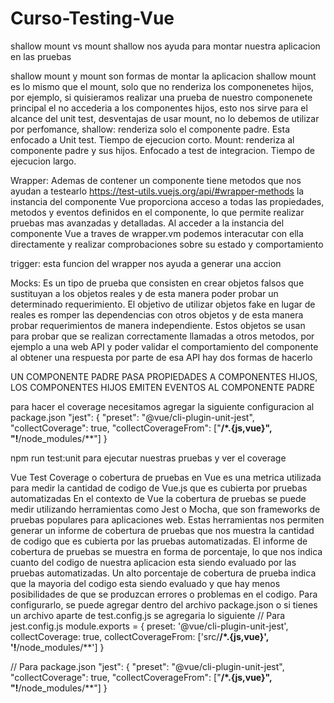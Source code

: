 # Curso-Testing-Vue

shallow mount vs mount
shallow nos ayuda para montar nuestra aplicacion en las pruebas

shallow mount y mount son formas de montar la aplicacion
shallow mount es lo mismo que el mount, solo que no renderiza los componenetes hijos, por ejemplo, si quisieramos realizar una prueba de nuestro componenete principal el no accederia a los componentes hijos, esto nos sirve para el alcance del unit test, 
desventajas de usar mount, no lo debemos de utilizar por perfomance, 
shallow: renderiza solo el componente padre. Esta enfocado a Unit test. Tiempo de ejecucion corto.
Mount: renderiza al componente padre y sus hijos. Enfocado a test de integracion. Tiempo de ejecucion largo.

Wrapper: Ademas de contener un componente tiene  metodos que nos ayudan a testearlo
https://test-utils.vuejs.org/api/#wrapper-methods
la instancia del componente Vue proporciona acceso a todas las propiedades, metodos y eventos definidos en el componente, lo que permite realizar pruebas mas avanzadas y detalladas. Al acceder a la instancia del componente Vue a traves de wrapper.vm podemos interacutar con ella directamente y realizar comprobaciones sobre su estado y comportamiento

trigger: esta funcion del wrapper nos ayuda a generar una accion

Mocks: Es un tipo de prueba que consisten en crear objetos falsos que sustituyan a los objetos reales y de esta manera poder probar un determinado requerimiento. El objetivo de utilizar objetos fake en lugar de reales es romper las dependencias con otros objetos y de esta manera probar requerimientos de manera independiente. Estos objetos se usan para probar que se realizan correctamente llamadas a otros metodos, por ejemplo a una web API y poder validar el comportamiento del componente al obtener una respuesta por parte de esa API
hay dos formas de hacerlo


UN COMPONENTE PADRE PASA PROPIEDADES A COMPONENTES HIJOS, LOS COMPONENTES HIJOS EMITEN EVENTOS AL COMPONENTE PADRE

para hacer el coverage necesitamos agregar la siguiente configuracion al package.json
"jest": {
    "preset": "@vue/cli-plugin-unit-jest",
    "collectCoverage": true,
    "collectCoverageFrom": ["**/*.{js,vue}", "!**/node_modules/**"]
  }

  npm run test:unit para ejecutar nuestras pruebas y ver el coverage

  Vue Test Coverage o cobertura de pruebas en Vue es una metrica utilizada para medir la cantidad de codigo de Vue.js que es cubierta por pruebas automatizadas
  En el contexto de Vue la cobertura de pruebas se puede medir utilizando herramientas como Jest o Mocha, que son frameworks de pruebas populares para aplicaciones web.
  Estas herramientas nos permiten generar un informe de cobertura de pruebas que nos muestra la cantidad de codigo que es cubierta por las pruebas automatizadas.
  El informe de cobertura de pruebas se muestra en forma de porcentaje, lo que nos indica cuanto del codigo de nuestra aplicacion esta siendo evaluado por las pruebas automatizadas. Un alto porcentaje de cobertura de prueba indica que la mayoria del codigo esta siendo evaluado y que hay menos posibilidades de que se produzcan errores o problemas en el codigo.
  Para configurarlo, se puede agregar dentro del archivo package.json o si tienes un archivo aparte de test.config.js se agregaria lo siguiente 
  // Para jest.config.js 
module.exports = {
  preset: '@vue/cli-plugin-unit-jest',
  collectCoverage: true,
  collectCoverageFrom: ['src/**/*.{js,vue}', '!**/node_modules/**']
}

// Para package.json
"jest": {
    "preset": "@vue/cli-plugin-unit-jest",
    "collectCoverage": true,
    "collectCoverageFrom": ["**/*.{js,vue}", "!**/node_modules/**"]
}

